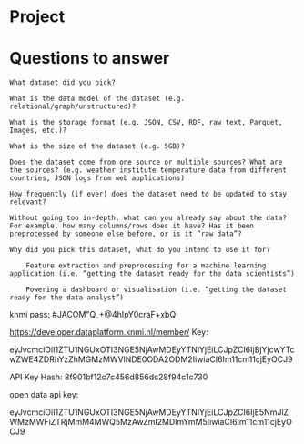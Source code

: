 
# Project


# Questions to answer

    What dataset did you pick?

    What is the data model of the dataset (e.g. relational/graph/unstructured)?

    What is the storage format (e.g. JSON, CSV, RDF, raw text, Parquet, Images, etc.)?

    What is the size of the dataset (e.g. 5GB)?

    Does the dataset come from one source or multiple sources? What are the sources? (e.g. weather institute temperature data from different countries, JSON logs from web applications)

    How frequently (if ever) does the dataset need to be updated to stay relevant?

    Without going too in-depth, what can you already say about the data? For example, how many columns/rows does it have? Has it been preprocessed by someone else before, or is it “raw data”?

    Why did you pick this dataset, what do you intend to use it for?

        Feature extraction and preprocessing for a machine learning application (i.e. “getting the dataset ready for the data scientists”)

        Powering a dashboard or visualisation (i.e. “getting the dataset ready for the data analyst”)


knmi pass: #JACOM"Q_+@4hIpY0craF+xbQ


https://developer.dataplatform.knmi.nl/member/
Key:

eyJvcmciOiI1ZTU1NGUxOTI3NGE5NjAwMDEyYTNlYjEiLCJpZCI6IjBjYjcwYTcwZWE4ZDRhYzZhMGMzMWVlNDE0ODA2ODM2IiwiaCI6Im11cm11cjEyOCJ9

 API Key Hash: 8f901bf12c7c456d856dc28f94c1c730


 open data api key:

 eyJvcmciOiI1ZTU1NGUxOTI3NGE5NjAwMDEyYTNlYjEiLCJpZCI6IjE5NmJlZWMzMWFiZTRjMmM4MWQ5MzAwZmI2MDlmYmM5IiwiaCI6Im11cm11cjEyOCJ9




